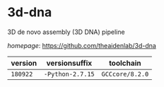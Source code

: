# 3d-dna

3D de novo assembly (3D DNA) pipeline

*homepage*: <https://github.com/theaidenlab/3d-dna>

version | versionsuffix | toolchain
--------|---------------|----------
``180922`` | ``-Python-2.7.15`` | ``GCCcore/8.2.0``

